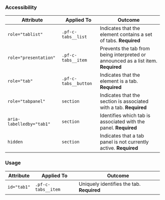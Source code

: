 ### Accessibility

| Attribute | Applied To | Outcome |
| -- | -- | -- |
| `role="tablist"`      | `.pf-c-tabs__list` | Indicates that the element contains a set of tabs. **Required** |
| `role="presentation"` | `.pf-c-tabs__item` | Prevents the tab from being interpreted or announced as a list item. **Required** |
| `role="tab"` | `.pf-c-tabs__button`        | Indicates that the element is a tab. **Required** |
| `role="tabpanel"`       | `section`        | Indicates that the section is associated with a tab. **Required** |
| `aria-labelledby="tab1"` | `section`        | Identifies which tab is associated with the panel. **Required** |
| `hidden`                | `section`        | Indicates that a tab panel is not currently active. **Required** |

### Usage

| Attribute | Applied To | Outcome |
| -- | -- | -- |
| `id="tab1"` | `.pf-c-tabs__item` | Uniquely identifies the tab. **Required** |